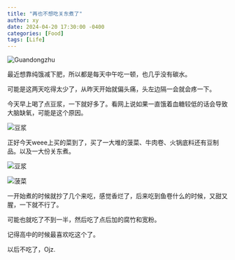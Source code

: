 ```yaml
---
title: "再也不想吃关东煮了"
author: xy
date: 2024-04-20 17:30:00 -0400
categories: [Food]
tags: [Life]
---
```


![Guandongzhu](/2024/0420/2.jpg)


最近想靠纯饿减下肥，所以都是每天中午吃一顿，也几乎没有碳水。

可能是这两天吃得太少了，从昨天开始就偏头痛，头左边隔一会就会疼一下。

今天早上喝了点豆浆，一下就好多了。看网上说如果一直饿着血糖较低的话会导致大脑缺氧，可能是这个原因。

![豆浆](/2024/0420/1.jpg)

正好今天weee上买的菜到了，买了一大堆的菠菜、牛肉卷、火锅底料还有豆制品。以及一大份关东煮。

![豆浆](/2024/0420/3.jpg)

![菠菜](/2024/0420/4.jpg)

一开始煮的时候就抄了几个来吃，感觉香烂了，后来吃到鱼卷什么的时候，又甜又腥，一下就不行了。

可能也就吃了不到一半，然后吃了点后加的腐竹和宽粉。

记得高中的时候最喜欢吃这个了。

以后不吃了，Ojz.